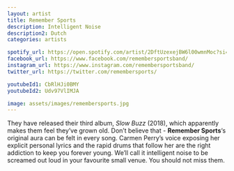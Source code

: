 ```yaml
---
layout: artist
title: Remember Sports
description: Intelligent Noise
description2: Dutch
categories: artists

spotify_url: https://open.spotify.com/artist/2DftUzexejBW6l00wmnMoc?si=SAl1P-WXR_qMTC1sFvvWnw
facebook_url: https://www.facebook.com/remembersportsband/
instagram_url: https://www.instagram.com/remembersportsband/
twitter_url: https://twitter.com/remembersports/

youtubeId1: CbRlHJi0BMY
youtubeId2: Udv97VlIMJA

image: assets/images/remembersports.jpg
---
```


They have released their third album, *Slow Buzz* (2018), which apparently makes them feel they’ve grown old. Don’t believe that - **Remember Sports**‘s original aura can be felt in every song. Carmen Perry’s voice exposing her explicit personal lyrics and the rapid drums that follow her are the right addiction to keep you forever young. We’ll call it intelligent noise to be screamed out loud in your favourite small venue. You should not miss them.